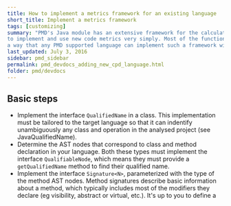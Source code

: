 ```yaml
---
title: How to implement a metrics framework for an existing language
short_title: Implement a metrics framework
tags: [customizing]
summary: "PMD's Java module has an extensive framework for the calculation of metrics, which allows rule developers 
to implement and use new code metrics very simply. Most of the functionality of this framework is abstracted in such 
a way that any PMD supported language can implement such a framework without too much trouble. Here's how."
last_updated: July 3, 2016
sidebar: pmd_sidebar
permalink: pmd_devdocs_adding_new_cpd_language.html
folder: pmd/devdocs
---
```


## Basic steps
* Implement the interface `QualifiedName` in a class. This implementation must be tailored to the target language so 
that it can indentify unambiguously any class and operation in the analysed project (see JavaQualifiedName).
* Determine the AST nodes that correspond to class and method declaration in your language. Both these types must 
implement the interface `QualifiableNode`, which means they must provide a `getQualifiedName` method to find their 
qualified name.
* Implement the interface `Signature<N>`, parameterized with the type of the method AST nodes. Method signatures 
describe basic information about a method, which typically includes most of the modifiers they declare (eg 
visibility, abstract or virtual, etc.). It's up to you to define a 